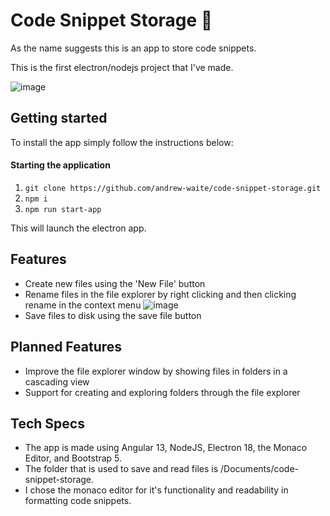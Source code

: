 # Code Snippet Storage 📘

As the name suggests this is an app to store code snippets. 

This is the first electron/nodejs project that I've made. 

![image](https://user-images.githubusercontent.com/2316269/175801359-1c48888d-1845-474c-a6b5-040197e1f622.png)


## Getting started

To install the app simply follow the instructions below:
 
#### Starting the application
  1. `git clone https://github.com/andrew-waite/code-snippet-storage.git`
  2. `npm i`
  3. `npm run start-app`

This will launch the electron app.
 
## Features
- Create new files using the 'New File' button
- Rename files in the file explorer by right clicking and then clicking rename in the context menu
  ![image](https://user-images.githubusercontent.com/2316269/175801336-0f11b3db-c543-4ec6-815f-e57319a0d80d.png)
- Save files to disk using the save file button

## Planned Features

- Improve the file explorer window by showing files in folders in a cascading view
- Support for creating and exploring folders through the file explorer

## Tech Specs

- The app is made using Angular 13, NodeJS, Electron 18, the Monaco Editor, and Bootstrap 5.
- The folder that is used to save and read files is <your user home directory>/Documents/code-snippet-storage.
- I chose the monaco editor for it's functionality and readability in formatting code snippets.  

